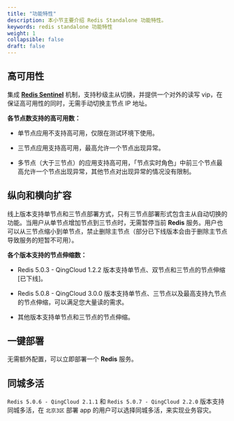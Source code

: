 ```yaml
---
title: "功能特性"
description: 本小节主要介绍 Redis Standalone 功能特性。 
keywords: redis standalone 功能特性
weight: 1
collapsible: false
draft: false
---
```





## 高可用性

集成 **[Redis Sentinel](https://redis.io/topics/sentinel)** 机制，支持秒级主从切换，并提供一个对外的读写 vip，在保证高可用性的同时，无需手动切换主节点 IP 地址。

**各节点数支持的高可用数：**

- 单节点应用不支持高可用，仅限在测试环境下使用。


- 三节点应用支持高可用，最高允许一个节点出现异常。


- 多节点（大于三节点）的应用支持高可用，「节点实时角色」中前三个节点最高允许一个节点出现异常，其他节点对出现异常的情况没有限制。

## 纵向和横向扩容

线上版本支持单节点和三节点部署方式，只有三节点部署形式包含主从自动切换的功能。当用户从单节点增加节点到三节点时，无需暂停当前 **Redis** 服务。用户也可以从三节点缩小到单节点，禁止删除主节点（部分已下线版本会由于删除主节点导致服务的短暂不可用）。

**各个版本支持的节点伸缩数：**
  
- Redis 5.0.3 - QingCloud 1.2.2 版本支持单节点、双节点和三节点的节点伸缩[已下线]。
- Redis 5.0.8 - QingCloud 3.0.0 版本支持单节点、三节点以及最高支持九节点的节点伸缩，可以满足您大量读的需求。
  
- 其他版本支持单节点和三节点的节点伸缩。
  
## 一键部署

  无需额外配置，可以立即部署一个 **Redis** 服务。
  
## 同城多活

`Redis 5.0.6 - QingCloud 2.1.1` 和 `Redis 5.0.7 - QingCloud 2.2.0` 版本支持同城多活，在 `北京3区` 部署 app 的用户可以选择同城多活，来实现业务容灾。
